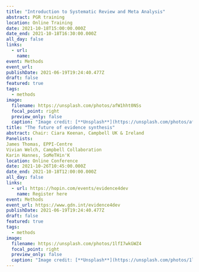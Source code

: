 ```yaml
---
title: "Introduction to Systematic Review and Meta Analysis"
abstract: PGR training
location: Online Training
date: 2021-10-18T15:00:00.000Z
date_end: 2021-10-18T16:30:00.000Z
all_day: false
links:
  - url: 
    name: 
event: Methods
event_url: 
publishDate: 2021-06-19T19:24:40.477Z
draft: false
featured: true
tags:
  - methods
image:
  filename: https://unsplash.com/photos/afW1hht0NSs
  focal_point: right
  preview_only: false
  caption: "Image credit: [**Unsplash**](https://unsplash.com/photos/afW1hht0NSs)"
title: "The future of evidence synthesis"
abstract: Chair: Ciara Keenan, Campbell UK & Ireland
Panelists:
James Thomas, EPPI-Centre
Vivian Welch, Campbell Collaboration
Karin Hannes, SoMeTHin'K
location: Online Conference
date: 2021-10-26T10:45:00.000Z
date_end: 2021-10-18T12:00:00.000Z
all_day: false
links:
  - url: https://hopin.com/events/evidence4dev
    name: Register here
event: Methods
event_url: https://www.gdn.int/evidence4dev
publishDate: 2021-06-19T19:24:40.477Z
draft: false
featured: true
tags:
  - methods
image:
  filename: https://unsplash.com/photos/1lfI7wkGWZ4
  focal_point: right
  preview_only: false
  caption: "Image credit: [**Unsplash**](https://unsplash.com/photos/1lfI7wkGWZ4)"
---
```

